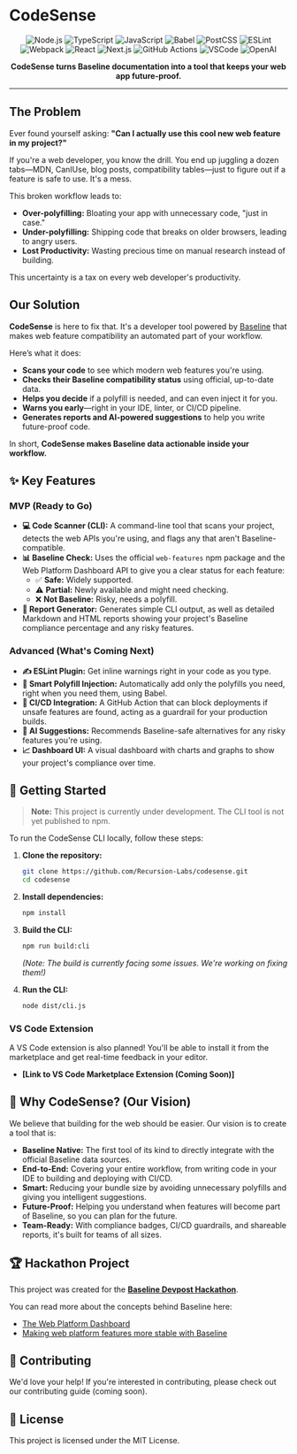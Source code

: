 # CodeSense

<p align="center">
  <img src="https://img.shields.io/badge/node.js-339933?style=for-the-badge&logo=nodedotjs&logoColor=white" alt="Node.js">
  <img src="https://img.shields.io/badge/typescript-3178C6?style=for-the-badge&logo=typescript&logoColor=white" alt="TypeScript">
  <img src="https://img.shields.io/badge/javascript-F7DF1E?style=for-the-badge&logo=javascript&logoColor=black" alt="JavaScript">
  <img src="https://img.shields.io/badge/babel-F9DC3E?style=for-the-badge&logo=babel&logoColor=black" alt="Babel">
  <img src="https://img.shields.io/badge/postcss-DD3A0A?style=for-the-badge&logo=postcss&logoColor=white" alt="PostCSS">
  <img src="https://img.shields.io/badge/eslint-4B32C3?style=for-the-badge&logo=eslint&logoColor=white" alt="ESLint">
  <img src="https://img.shields.io/badge/webpack-8DD6F9?style=for-the-badge&logo=webpack&logoColor=black" alt="Webpack">
  <img src="https://img.shields.io/badge/react-61DAFB?style=for-the-badge&logo=react&logoColor=black" alt="React">
  <img src="https://img.shields.io/badge/next.js-000000?style=for-the-badge&logo=nextdotjs&logoColor=white" alt="Next.js">
  <img src="https://img.shields.io/badge/github%20actions-2088FF?style=for-the-badge&logo=githubactions&logoColor=white" alt="GitHub Actions">
  <img src="https://img.shields.io/badge/visual%20studio%20code-007ACC?style=for-the-badge&logo=visualstudiocode&logoColor=white" alt="VSCode">
  <img src="https://img.shields.io/badge/openai-412991?style=for-the-badge&logo=openai&logoColor=white" alt="OpenAI">
</p>

<p align="center">
  <strong>CodeSense turns Baseline documentation into a tool that keeps your web app future-proof.</strong>
</p>

---

## The Problem

Ever found yourself asking: **"Can I actually use this cool new web feature in my project?"**

If you're a web developer, you know the drill. You end up juggling a dozen tabs—MDN, CanIUse, blog posts, compatibility tables—just to figure out if a feature is safe to use. It's a mess.

This broken workflow leads to:
*   **Over-polyfilling:** Bloating your app with unnecessary code, "just in case."
*   **Under-polyfilling:** Shipping code that breaks on older browsers, leading to angry users.
*   **Lost Productivity:** Wasting precious time on manual research instead of building.

This uncertainty is a tax on every web developer's productivity.

## Our Solution

**CodeSense** is here to fix that. It's a developer tool powered by [Baseline](https://web.dev/baseline) that makes web feature compatibility an automated part of your workflow.

Here’s what it does:
*   **Scans your code** to see which modern web features you're using.
*   **Checks their Baseline compatibility status** using official, up-to-date data.
*   **Helps you decide** if a polyfill is needed, and can even inject it for you.
*   **Warns you early**—right in your IDE, linter, or CI/CD pipeline.
*   **Generates reports and AI-powered suggestions** to help you write future-proof code.

In short, **CodeSense makes Baseline data actionable inside your workflow.**

## ✨ Key Features

### MVP (Ready to Go)
*   **💻 Code Scanner (CLI):** A command-line tool that scans your project, detects the web APIs you're using, and flags any that aren't Baseline-compatible.
*   **📊 Baseline Check:** Uses the official `web-features` npm package and the Web Platform Dashboard API to give you a clear status for each feature:
    *   ✅ **Safe:** Widely supported.
    *   ⚠️ **Partial:** Newly available and might need checking.
    *   ❌ **Not Baseline:** Risky, needs a polyfill.
*   **📄 Report Generator:** Generates simple CLI output, as well as detailed Markdown and HTML reports showing your project's Baseline compliance percentage and any risky features.

### Advanced (What's Coming Next)
*   **✍️ ESLint Plugin:** Get inline warnings right in your code as you type.
*   **💉 Smart Polyfill Injection:** Automatically add only the polyfills you need, right when you need them, using Babel.
*   **🚀 CI/CD Integration:** A GitHub Action that can block deployments if unsafe features are found, acting as a guardrail for your production builds.
*   **🤖 AI Suggestions:** Recommends Baseline-safe alternatives for any risky features you're using.
*   **📈 Dashboard UI:** A visual dashboard with charts and graphs to show your project's compliance over time.

## 🚀 Getting Started

> **Note:** This project is currently under development. The CLI tool is not yet published to npm.

To run the CodeSense CLI locally, follow these steps:

1.  **Clone the repository:**
    ```bash
    git clone https://github.com/Recursion-Labs/codesense.git
    cd codesense
    ```

2.  **Install dependencies:**
    ```bash
    npm install
    ```

3.  **Build the CLI:**
    ```bash
    npm run build:cli
    ```
    *(Note: The build is currently facing some issues. We're working on fixing them!)*

4.  **Run the CLI:**
    ```bash
    node dist/cli.js
    ```

### VS Code Extension
A VS Code extension is also planned! You'll be able to install it from the marketplace and get real-time feedback in your editor.
*   **[Link to VS Code Marketplace Extension (Coming Soon)]**

## 🌟 Why CodeSense? (Our Vision)

We believe that building for the web should be easier. Our vision is to create a tool that is:

*   **Baseline Native:** The first tool of its kind to directly integrate with the official Baseline data sources.
*   **End-to-End:** Covering your entire workflow, from writing code in your IDE to building and deploying with CI/CD.
*   **Smart:** Reducing your bundle size by avoiding unnecessary polyfills and giving you intelligent suggestions.
*   **Future-Proof:** Helping you understand when features will become part of Baseline, so you can plan for the future.
*   **Team-Ready:** With compliance badges, CI/CD guardrails, and shareable reports, it's built for teams of all sizes.

## 🏆 Hackathon Project

This project was created for the **[Baseline Devpost Hackathon](https://baseline.devpost.com/)**.

You can read more about the concepts behind Baseline here:
*   [The Web Platform Dashboard](https://web.dev/articles/web-platform-dashboard-baseline)
*   [Making web platform features more stable with Baseline](https://web.dev/articles/baseline-tools-web-features)

## 🤝 Contributing

We'd love your help! If you're interested in contributing, please check out our contributing guide (coming soon).

## 📄 License

This project is licensed under the MIT License.